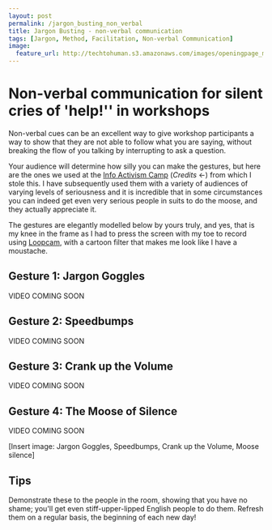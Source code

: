 ```yaml
---
layout: post
permalink: /jargon_busting_non_verbal
title: Jargon Busting - non-verbal communication 
tags: [Jargon, Method, Facilitation, Non-verbal Communication]
image: 
  feature_url: http://techtohuman.s3.amazonaws.com/images/openingpage_montage.jpeg
---
```


# Non-verbal communication for silent cries of 'help!'' in workshops  

Non-verbal cues can be an excellent way to give workshop participants a way to show that they are not able to follow what you are saying, without breaking the flow of you talking by interrupting to ask a question.

Your audience will determine how silly you can make the gestures, but here are the ones we used at the [Info Activism Camp](https://camp2013.tacticaltech.org/) (*Credits* <-) from which I stole this. I have subsequently used them with a variety of audiences of varying levels of seriousness and it is incredible that in some circumstances you can indeed get even very serious people in suits to do the moose, and they actually appreciate it. 

The gestures are elegantly modelled below by yours truly, and yes, that is my knee in the frame as I had to press the screen with my toe to record using [Loopcam](http://loopc.am/), with a cartoon filter that makes me look like I have a moustache. 

## Gesture 1: Jargon Goggles 

VIDEO COMING SOON

## Gesture 2: Speedbumps 

VIDEO COMING SOON

## Gesture 3: Crank up the Volume 

VIDEO COMING SOON

## Gesture 4: The Moose of Silence 

VIDEO COMING SOON


[Insert image: Jargon Goggles, Speedbumps, Crank up the Volume, Moose silence] 

## Tips 

Demonstrate these to the people in the room, showing that you have no shame; you'll get even stiff-upper-lipped English people to do them. Refresh them on a regular basis, the beginning of each new day! 